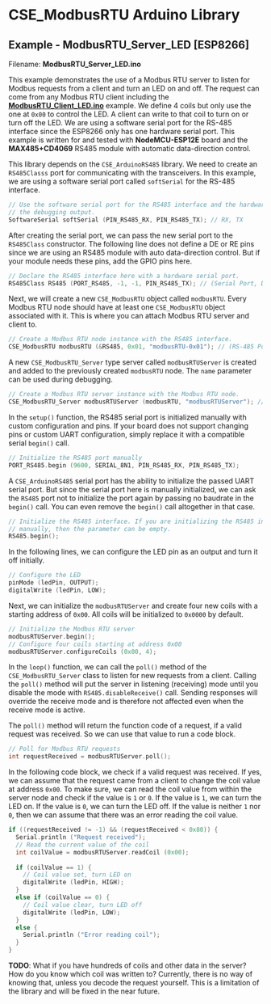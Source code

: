 
# CSE_ModbusRTU Arduino Library

## Example - ModbusRTU_Server_LED [ESP8266]

Filename: **ModbusRTU_Server_LED.ino**

This example demonstrates the use of a Modbus RTU server to listen for Modbus requests from a client and turn an LED on and off. The request can come from any Modbus RTU client including the [**ModbusRTU_Client_LED.ino**](/examples/ESP8266/ModbusRTU_Client_LED/ModbusRTU_Client_LED.ino) example. We define 4 coils but only use the one at `0x00` to control the LED. A client can write to that coil to turn on or turn off the LED. We are using a software serial port for the RS-485 interface since the ESP8266 only has one hardware serial port. This example is written for and tested with **NodeMCU-ESP12E** board and the **MAX485+CD4069** RS485 module with automatic data-direction control.

This library depends on the `CSE_ArduinoRS485` library. We need to create an `RS485Classs` port for communicating with the transceivers. In this example, we are using a software serial port called `softSerial` for the RS-485 interface.

```cpp
// Use the software serial port for the RS485 interface and the hardware serial port for
// the debugging output.
SoftwareSerial softSerial (PIN_RS485_RX, PIN_RS485_TX); // RX, TX
```

After creating the serial port, we can pass the new serial port to the `RS485Class` constructor. The following line does not define a DE or RE pins since we are using an RS485 module with auto data-direction control. But if your module needs these pins, add the GPIO pins here.

```cpp
// Declare the RS485 interface here with a hardware serial port.
RS485Class RS485 (PORT_RS485, -1, -1, PIN_RS485_TX); // (Serial Port, DE, RE, TX)
```

Next, we will create a new `CSE_ModbusRTU` object called `modbusRTU`. Every Modbus RTU node should have at least one `CSE_ModbusRTU` object associated with it. This is where you can attach Modbus RTU server and client to.

```cpp
// Create a Modbus RTU node instance with the RS485 interface.
CSE_ModbusRTU modbusRTU (&RS485, 0x01, "modbusRTU-0x01"); // (RS-485 Port, Device Address, Device Name)
```

A new `CSE_ModbusRTU_Server` type server called `modbusRTUServer` is created and added to the previously created `modbusRTU` node. The `name` parameter can be used during debugging.

```cpp
// Create a Modbus RTU server instance with the Modbus RTU node.
CSE_ModbusRTU_Server modbusRTUServer (modbusRTU, "modbusRTUServer"); // (CSE_ModbusRTU, Server Name)
```

In the `setup()` function, the RS485 serial port is initialized manually with custom configuration and pins. If your board does not support changing pins or custom UART configuration, simply replace it with a compatible serial `begin()` call.

```cpp
// Initialize the RS485 port manually
PORT_RS485.begin (9600, SERIAL_8N1, PIN_RS485_RX, PIN_RS485_TX);
```

A `CSE_ArduinoRS485` serial port has the ability to initialize the passed UART serial port. But since the serial port here is manually initialized, we can ask the `RS485` port not to initialize the port again by passing no baudrate in the `begin()` call. You can even remove the `begin()` call altogether in that case.

```cpp
// Initialize the RS485 interface. If you are initializing the RS485 interface
// manually, then the parameter can be empty.
RS485.begin();
```

In the following lines, we can configure the LED pin as an output and turn it off initially.

```cpp
// Configure the LED
pinMode (ledPin, OUTPUT);
digitalWrite (ledPin, LOW);
```

Next, we can initialize the `modbusRTUServer` and create four new coils with a starting address of `0x00`. All coils will be initialized to `0x0000` by default.

```cpp
// Initialize the Modbus RTU server
modbusRTUServer.begin();
// Configure four coils starting at address 0x00
modbusRTUServer.configureCoils (0x00, 4);
```

In the `loop()` function, we can call the `poll()` method of the `CSE_ModbusRTU_Server` class to listen for new requests from a client. Calling the `poll()` method will put the server in listening (receiving) mode until you disable the mode with `RS485.disableReceive()` call. Sending responses will override the receive mode and is therefore not affected even when the receive mode is active.

The `poll()` method will return the function code of a request, if a valid request was received. So we can use that value to run a code block.

```cpp
// Poll for Modbus RTU requests
int requestReceived = modbusRTUServer.poll();
```

In the following code block, we check if a valid request was received. If yes, we can assume that the request came from a client to change the coil value at address `0x00`. To make sure, we can read the coil value from within the server node and check if the value is `1` or `0`. If the value is `1`, we can turn the LED on. If the value is `0`, we can turn the LED off. If the value is neither `1` nor `0`, then we can assume that there was an error reading the coil value.

```cpp
if ((requestReceived != -1) && (requestReceived < 0x80)) {
  Serial.println ("Request received");
  // Read the current value of the coil
  int coilValue = modbusRTUServer.readCoil (0x00);
  
  if (coilValue == 1) {
    // Coil value set, turn LED on
    digitalWrite (ledPin, HIGH);
  }
  else if (coilValue == 0) {
    // Coil value clear, turn LED off
    digitalWrite (ledPin, LOW);
  }
  else {
    Serial.println ("Error reading coil");
  }
}
```

**TODO**: What if you have hundreds of coils and other data in the server? How do you know which coil was written to? Currently, there is no way of knowing that, unless you decode the request yourself. This is a limitation of the library and will be fixed in the near future.
